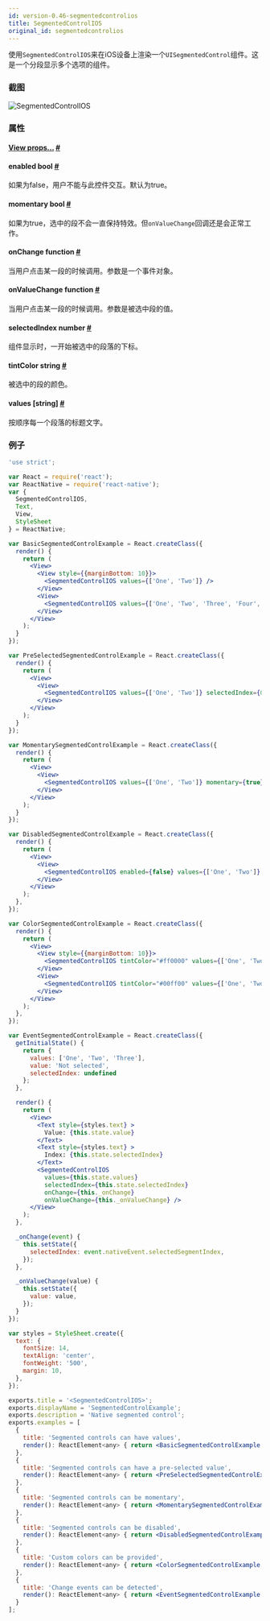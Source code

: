 ```yaml
---
id: version-0.46-segmentedcontrolios
title: SegmentedControlIOS
original_id: segmentedcontrolios
---
```


使用`SegmentedControlIOS`来在iOS设备上渲染一个`UISegmentedControl`组件。这是一个分段显示多个选项的组件。

### 截图
![SegmentedControlIOS](/img/components/segmentedcontrolios.png)

### 属性

<div class="props">
	<div class="prop">
		<h4 class="propTitle"><a class="anchor" name="view"></a><a href="view.html#props">View props...</a> <a class="hash-link" href="#view">#</a></h4>
	</div>
	<div class="prop">
		<h4 class="propTitle"><a class="anchor" name="enabled"></a>enabled <span class="propType">bool</span> <a class="hash-link" href="#enabled">#</a></h4>
		<div>
			<p>如果为false，用户不能与此控件交互。默认为true。</p>
		</div>
	</div>
	<div class="prop">
		<h4 class="propTitle"><a class="anchor" name="momentary"></a>momentary <span class="propType">bool</span> <a class="hash-link" href="#momentary">#</a></h4>
		<div>
			<p>如果为true，选中的段不会一直保持特效。但<code>onValueChange</code>回调还是会正常工作。</p>
		</div>
	</div>
	<div class="prop">
		<h4 class="propTitle"><a class="anchor" name="onchange"></a>onChange <span class="propType">function</span> <a class="hash-link" href="#onchange">#</a></h4>
		<div>
			<p>当用户点击某一段的时候调用。参数是一个事件对象。</p>
		</div>
	</div>
	<div class="prop">
		<h4 class="propTitle"><a class="anchor" name="onvaluechange"></a>onValueChange <span class="propType">function</span> <a class="hash-link" href="#onvaluechange">#</a></h4>
		<div>
			<p>当用户点击某一段的时候调用。参数是被选中段的值。</p>
		</div>
	</div>
	<div class="prop">
		<h4 class="propTitle"><a class="anchor" name="selectedindex"></a>selectedIndex <span class="propType">number</span> <a class="hash-link" href="#selectedindex">#</a></h4>
		<div>
			<p>组件显示时，一开始被选中的段落的下标。</p>
		</div>
	</div>
	<div class="prop">
		<h4 class="propTitle"><a class="anchor" name="tintcolor"></a>tintColor <span class="propType">string</span> <a class="hash-link" href="#tintcolor">#</a></h4>
		<div>
			<p>被选中的段的颜色。</p>
		</div>
	</div>
	<div class="prop">
		<h4 class="propTitle"><a class="anchor" name="values"></a>values <span class="propType">[string]</span> <a class="hash-link" href="#values">#</a></h4>
		<div>
			<p>按顺序每一个段落的标题文字。</p>
		</div>
	</div>
</div>

### 例子

```jsx
'use strict';

var React = require('react');
var ReactNative = require('react-native');
var {
  SegmentedControlIOS,
  Text,
  View,
  StyleSheet
} = ReactNative;

var BasicSegmentedControlExample = React.createClass({
  render() {
    return (
      <View>
        <View style={{marginBottom: 10}}>
          <SegmentedControlIOS values={['One', 'Two']} />
        </View>
        <View>
          <SegmentedControlIOS values={['One', 'Two', 'Three', 'Four', 'Five']} />
        </View>
      </View>
    );
  }
});

var PreSelectedSegmentedControlExample = React.createClass({
  render() {
    return (
      <View>
        <View>
          <SegmentedControlIOS values={['One', 'Two']} selectedIndex={0} />
        </View>
      </View>
    );
  }
});

var MomentarySegmentedControlExample = React.createClass({
  render() {
    return (
      <View>
        <View>
          <SegmentedControlIOS values={['One', 'Two']} momentary={true} />
        </View>
      </View>
    );
  }
});

var DisabledSegmentedControlExample = React.createClass({
  render() {
    return (
      <View>
        <View>
          <SegmentedControlIOS enabled={false} values={['One', 'Two']} selectedIndex={1} />
        </View>
      </View>
    );
  },
});

var ColorSegmentedControlExample = React.createClass({
  render() {
    return (
      <View>
        <View style={{marginBottom: 10}}>
          <SegmentedControlIOS tintColor="#ff0000" values={['One', 'Two', 'Three', 'Four']} selectedIndex={0} />
        </View>
        <View>
          <SegmentedControlIOS tintColor="#00ff00" values={['One', 'Two', 'Three']} selectedIndex={1} />
        </View>
      </View>
    );
  },
});

var EventSegmentedControlExample = React.createClass({
  getInitialState() {
    return {
      values: ['One', 'Two', 'Three'],
      value: 'Not selected',
      selectedIndex: undefined
    };
  },

  render() {
    return (
      <View>
        <Text style={styles.text} >
          Value: {this.state.value}
        </Text>
        <Text style={styles.text} >
          Index: {this.state.selectedIndex}
        </Text>
        <SegmentedControlIOS
          values={this.state.values}
          selectedIndex={this.state.selectedIndex}
          onChange={this._onChange}
          onValueChange={this._onValueChange} />
      </View>
    );
  },

  _onChange(event) {
    this.setState({
      selectedIndex: event.nativeEvent.selectedSegmentIndex,
    });
  },

  _onValueChange(value) {
    this.setState({
      value: value,
    });
  }
});

var styles = StyleSheet.create({
  text: {
    fontSize: 14,
    textAlign: 'center',
    fontWeight: '500',
    margin: 10,
  },
});

exports.title = '<SegmentedControlIOS>';
exports.displayName = 'SegmentedControlExample';
exports.description = 'Native segmented control';
exports.examples = [
  {
    title: 'Segmented controls can have values',
    render(): ReactElement<any> { return <BasicSegmentedControlExample />; }
  },
  {
    title: 'Segmented controls can have a pre-selected value',
    render(): ReactElement<any> { return <PreSelectedSegmentedControlExample />; }
  },
  {
    title: 'Segmented controls can be momentary',
    render(): ReactElement<any> { return <MomentarySegmentedControlExample />; }
  },
  {
    title: 'Segmented controls can be disabled',
    render(): ReactElement<any> { return <DisabledSegmentedControlExample />; }
  },
  {
    title: 'Custom colors can be provided',
    render(): ReactElement<any> { return <ColorSegmentedControlExample />; }
  },
  {
    title: 'Change events can be detected',
    render(): ReactElement<any> { return <EventSegmentedControlExample />; }
  }
];
```